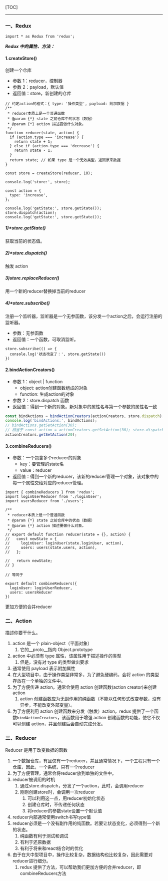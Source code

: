 [TOC]

---

### 一、Redux

`import * as Redux from 'redux';`

**_Redux 中的属性、方法：_**

#### 1.createStore()

创建一个仓库

- 参数 1：reducer，控制器
- 参数 2：payload，默认值
- 返回值：store，新创建的仓库

```JS
// 约定action的格式：{ type: '操作类型', payload: 附加数据 }
/**
 * reducer本质上是一个普通函数
 * @param {*} state 之前仓库中的状态（数据）
 * @param {*} action 描述要做什么对象。
 */
function reducer(state, action) {
  if (action.type === 'increase') {
    return state + 1;
  } else if (action.type === 'decrease') {
    return state - 1;
  }
  return state; // 如果 type 是一个无效类型，返回原来数据
}

const store = createStore(reducer, 10);

console.log('store:', store);

const action = {
  type: 'increase',
};

console.log('getState:', store.getState());
store.dispatch(action);
console.log('getState:', store.getState());
```

##### 1)*store.getState()

获取当前的状态值。

##### 2)*store.dispatch()

触发 action

##### 3)store.replaceReducer()

用一个新的reducer替换掉当前的reducer

##### 4)*store.subscribe()

注册一个监听器，监听器是一个无参函数，该分发一个action之后，会运行注册的监听器。

- 参数：无参函数
- 返回值：一个函数，可取消监听。

```JS
store.subscribe(() => {
  console.log('状态改变了：', store.getState())
})
```

#### 2.bindActionCreators()

- 参数 1：object | function
  - object: action创建函数组成的对象
  - function: 生成action的对象
- 参数 2：store.dispatch 函数
- 返回值：得到一个新的对象。新对象中的属性名与第一个参数的属性名一致

```js
const bindActions = bindActionCreators(actionCreators, store.dispatch);
console.log('bindActions:', bindActions);
// bindActions.getSetAction(30);
// 相当于 const action = actionCreators.getSetAction(30); store.dispatch(action);
actionCreators.getSetAction(20);
```

#### 3.combineReducers()

- 参数：一个包含多个reducer的对象
  - key：要管理的state名
  - value：reducer
- 返回值：得到一个新的reducer，该新的reducer管理一个对象，该对象中的每一个属性交给对应的reducer管理。

```JS
import { combineReducers } from 'redux';
import loginUserReducer from './loginUser';
import usersReducer from './users';

/**
 * reducer本质上是一个普通函数
 * @param {*} state 之前仓库中的状态（数据）
 * @param {*} action 描述要做什么对象。
 */
// export default function reducer(state = {}, action) {
//   const newState = {
//     loginUser: loginUser(state.loginUser, action),
//     users: users(state.users, action),
//   };

//   return newState;
// }

// 等同于

export default combineReducers({
  loginUser: loginUserReducer,
  users: usersReducer
})
```

更加方便的合并reducer

### 二、Action

描述你要干什么。

1. action 是一个 plain-object（平面对象）
   1. 它的\_\_proto\_\_指向 Object.prototype
2. action 中必须有 type 属性，该属性用于描述操作的类型
   1. 但是，没有对 type 的类型做出要求
3. 通常使用 payload 表示附加属性
4. 在大型项目中，由于操作类型非常多，为了避免硬编码，会将 action 的类型存放在一个单独的文件中。
5. 为了方便传递 action，通常会使用 action 创建函数(action creator)来创建 action
   1. action 创建函数应为无副作用的纯函数（不能以任何形式改变参数，没有异步，不能改变外部变量）。
6. 为了方便利用 action 创建函数来分发（触发）action，redux 提供了一个函数`bindActionCreators`，该函数用于增强 action 创建函数的功能，使它不仅可以创建 action，并且创建后会自动完成分发。

### 三、Reducer

Reducer 是用于改变数据的函数

1. 一个数据仓库，有且仅有一个reducer，并且通常情况下，一个工程只有一个仓库，因此，一个系统，只有一个reducer
2. 为了方便管理，通常会将reducer放到单独的文件中。
3. reducer被调用的时机
    1. 通过store.dispatch，分发了一个action，此时，会调用reducer
    2. 刚刚创建store时，会调用一次reducer
        1. 可以利用这一点，用reducer初始化状态
        2. 创建仓库时，不传递任何状态
        3. 将reducer的参数state设置一个默认值
4. reducer内部通常使用switch书写type值
5. reducer必须是一个没有副作用的纯函数。若要让状态变化，必须得到一个新的状态。
    1. 纯函数有利于测试和调试
    2. 有利于还原数据
    3. 有利于将来和react结合时的优化
6. 由于在大中型项目中，操作比较复杂，数据结构也比较复杂，因此需要对reducer进行细分。
    1. redux 提供了方法，可以帮助我们更加方便的合并reducer，即combineReducers方法
